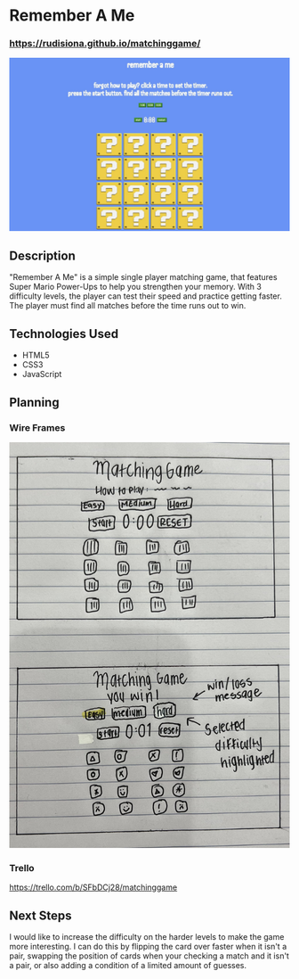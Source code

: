 # Remember A Me
### https://rudisiona.github.io/matchinggame/
![website screenshot](matchinggame.jpeg)

## Description
"Remember A Me" is a simple single player matching game, that features Super Mario Power-Ups to help you strengthen your memory. With 3 difficulty levels, the player can test their speed and practice getting faster. The player must find all matches before the time runs out to win.

## Technologies Used
- HTML5
- CSS3
- JavaScript
  
## Planning
### Wire Frames 
![wire frames](wireframes.jpg)
### Trello
https://trello.com/b/SFbDCj28/matchinggame

## Next Steps
I would like to increase the difficulty on the harder levels to make the game more interesting. I can do this by flipping the card over faster when it isn't a pair, swapping the position of cards when your checking a match and it isn't a pair, or also adding a condition of a limited amount of guesses.
